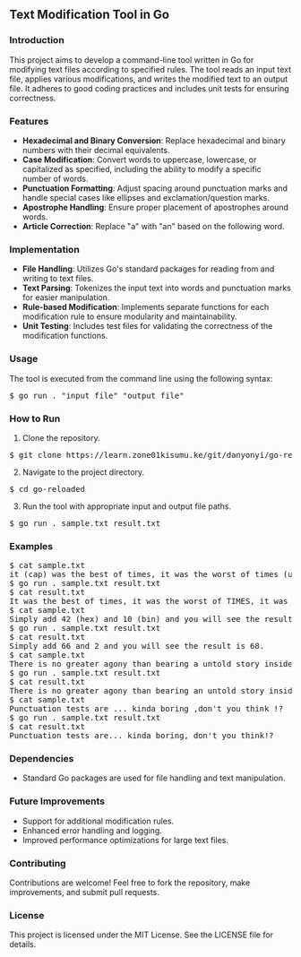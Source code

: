 ## Text Modification Tool in Go

### Introduction
This project aims to develop a command-line tool written in Go for modifying text files according to specified rules. The tool reads an input text file, applies various modifications, and writes the modified text to an output file. It adheres to good coding practices and includes unit tests for ensuring correctness.

### Features
- **Hexadecimal and Binary Conversion**: Replace hexadecimal and binary numbers with their decimal equivalents.
- **Case Modification**: Convert words to uppercase, lowercase, or capitalized as specified, including the ability to modify a specific number of words.
- **Punctuation Formatting**: Adjust spacing around punctuation marks and handle special cases like ellipses and exclamation/question marks.
- **Apostrophe Handling**: Ensure proper placement of apostrophes around words.
- **Article Correction**: Replace "a" with "an" based on the following word.

### Implementation
- **File Handling**: Utilizes Go's standard packages for reading from and writing to text files.
- **Text Parsing**: Tokenizes the input text into words and punctuation marks for easier manipulation.
- **Rule-based Modification**: Implements separate functions for each modification rule to ensure modularity and maintainability.
- **Unit Testing**: Includes test files for validating the correctness of the modification functions.

### Usage
The tool is executed from the command line using the following syntax:
<pre>$ go run . "input_file" "output_file"</pre>


### How to Run
1. Clone the repository.
<pre>$ git clone https://learn.zone01kisumu.ke/git/danyonyi/go-reloaded.git</pre>
2. Navigate to the project directory.
<pre>$ cd go-reloaded</pre>
3. Run the tool with appropriate input and output file paths.
<pre>$ go run . sample.txt result.txt</pre>

### Examples
<pre>
$ cat sample.txt
it (cap) was the best of times, it was the worst of times (up) , it was the age of wisdom, it was the age of foolishness (cap, 6) , it was the epoch of belief, it was the epoch of incredulity, it was the season of Light, it was the season of darkness, it was the spring of hope, IT WAS THE (low, 3) winter of despair.
$ go run . sample.txt result.txt
$ cat result.txt
It was the best of times, it was the worst of TIMES, it was the age of wisdom, It Was The Age Of Foolishness, it was the epoch of belief, it was the epoch of incredulity, it was the season of Light, it was the season of darkness, it was the spring of hope, it was the winter of despair.
$ cat sample.txt
Simply add 42 (hex) and 10 (bin) and you will see the result is 68.
$ go run . sample.txt result.txt
$ cat result.txt
Simply add 66 and 2 and you will see the result is 68.
$ cat sample.txt
There is no greater agony than bearing a untold story inside you.
$ go run . sample.txt result.txt
$ cat result.txt
There is no greater agony than bearing an untold story inside you.
$ cat sample.txt
Punctuation tests are ... kinda boring ,don't you think !?
$ go run . sample.txt result.txt
$ cat result.txt
Punctuation tests are... kinda boring, don't you think!?
</pre>

### Dependencies
- Standard Go packages are used for file handling and text manipulation.

### Future Improvements
- Support for additional modification rules.
- Enhanced error handling and logging.
- Improved performance optimizations for large text files.

### Contributing
Contributions are welcome! Feel free to fork the repository, make improvements, and submit pull requests.

### License
This project is licensed under the MIT License. See the LICENSE file for details.
